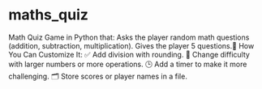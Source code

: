 # maths_quiz
Math Quiz Game in Python that:  Asks the player random math questions (addition, subtraction, multiplication). Gives the player 5 questions.🔧 How You Can Customize It: ✅ Add division with rounding.  🔢 Change difficulty with larger numbers or more operations.  🕒 Add a timer to make it more challenging.  🗂️ Store scores or player names in a file.
